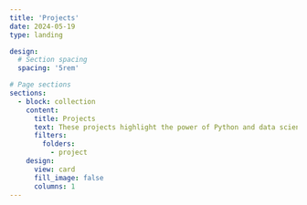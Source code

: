 ```yaml
---
title: 'Projects'
date: 2024-05-19
type: landing

design:
  # Section spacing
  spacing: '5rem'

# Page sections
sections:
  - block: collection
    content:
      title: Projects
      text: These projects highlight the power of Python and data science in contributing to social justice initiatives. They involve analyzing large data sets to uncover patterns of inequality, developing algorithms to promote fairness, and creating interactive visualizations to help communicate complex social issues.
      filters:
        folders:
          - project
    design:
      view: card
      fill_image: false
      columns: 1
---
```

